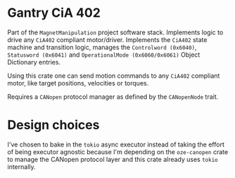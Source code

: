 # Gantry CiA 402

Part of the `MagnetManipulation` project software stack. Implements logic to
drive any `CiA402` compliant motor/driver. Implements the `CiA402` state machine
and transition logic, manages the `Controlword (0x6040)`, `Statusword
(0x6041)` and `OperationalMode (0x6060/0x6061)` Object Dictionary entries.

Using this crate one can send motion commands to any `CiA402` compliant motor,
like target positions, velocities or torques.

Requires a `CANopen` protocol manager as defined by the `CANopenNode` trait.

# Design choices

I've chosen to bake in the `tokio` async executor instead of taking the effort
of being executor agnostic because I'm depending on the `oze-canopen` crate to
manage the CANopen protocol layer and this crate already uses `tokio`
internally.
